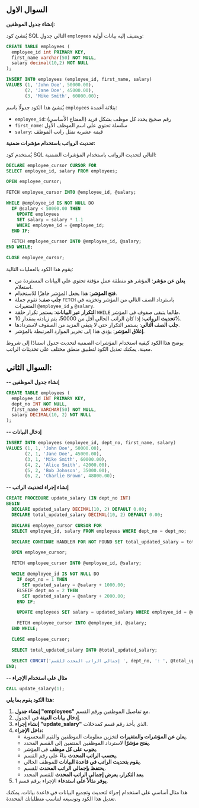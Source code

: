 ## السوال الاول

**إنشاء جدول الموظفين:**

يُنشئ كود SQL التالي جدول `employees` ويضيف إليه بيانات أولية:

```sql
CREATE TABLE employees (
  employee_id int PRIMARY KEY,
  first_name varchar(50) NOT NULL,
  salary decimal(10,2) NOT NULL
);

INSERT INTO employees (employee_id, first_name, salary)
VALUES (1, 'John Doe', 50000.00),
       (2, 'Jane Doe', 45000.00),
       (3, 'Mike Smith', 60000.00);
```

يُنشئ هذا الكود جدولًا باسم `employees` بثلاثة أعمدة:

* `employee_id`: رقم صحيح يحدد كل موظف بشكل فريد (المفتاح الأساسي)
* `first_name`: سلسلة تحتوي على اسم الموظف الأول
* `salary`: قيمة عشرية تمثل راتب الموظف

**تحديث الرواتب باستخدام مؤشرات ضمنية:**

يُستخدم كود SQL التالي لتحديث الرواتب باستخدام المؤشرات الضمنية:

```sql
DECLARE employee_cursor CURSOR FOR
SELECT employee_id, salary FROM employees;

OPEN employee_cursor;

FETCH employee_cursor INTO @employee_id, @salary;

WHILE @employee_id IS NOT NULL DO
  IF @salary < 50000.00 THEN
    UPDATE employees
    SET salary = salary * 1.1
    WHERE employee_id = @employee_id;
  END IF;

  FETCH employee_cursor INTO @employee_id, @salary;
END WHILE;

CLOSE employee_cursor;
```

يقوم هذا الكود بالعمليات التالية:

* **يعلن عن مؤشر**: المؤشر هو منطقة عمل مؤقتة تحتوي على البيانات المستردة من استعلام.
* **فتح المؤشر**: هذا يجعل المؤشر جاهزًا للاستخدام.
* **جلب صف**: تقوم جملة `FETCH` باسترداد الصف التالي من المؤشر وتخزينه في المتغيرات `@employee_id` و `@salary`.
* **التكرار عبر البيانات**: يستمر تكرار حلقة `WHILE` طالما يتبقى صفوف في المؤشر.
* **تحديث الرواتب**: إذا كان الراتب الحالي أقل من 50000، يتم زيادته بمقدار 10%.
* **جلب الصف التالي**: يستمر التكرار حتى لا يتبقى المزيد من الصفوف لاستردادها.
* **إغلاق المؤشر**: يؤدي هذا إلى تحرير الموارد المرتبطة بالمؤشر.

يوضح هذا الكود كيفية استخدام المؤشرات الضمنية لتحديث جدول استنادًا إلى شروط معينة. يمكنك تعديل الكود لتطبيق منطق مختلف على تحديثات الراتب.




## السوال الثاني:

**-- إنشاء جدول الموظفين**

```sql
CREATE TABLE employees (
  employee_id INT PRIMARY KEY,
  dept_no INT NOT NULL,
  first_name VARCHAR(50) NOT NULL,
  salary DECIMAL(10, 2) NOT NULL
);
```

**-- إدخال البيانات**

```sql
INSERT INTO employees (employee_id, dept_no, first_name, salary)
VALUES (1, 1, 'John Doe', 50000.00),
       (2, 1, 'Jane Doe', 45000.00),
       (3, 1, 'Mike Smith', 60000.00),
       (4, 2, 'Alice Smith', 42000.00),
       (5, 2, 'Bob Johnson', 35000.00),
       (6, 2, 'Charlie Brown', 48000.00);
```

**-- إنشاء إجراء لتحديث الراتب**

```sql
CREATE PROCEDURE update_salary (IN dept_no INT)
BEGIN
  DECLARE updated_salary DECIMAL(10, 2) DEFAULT 0.00;
  DECLARE total_updated_salary DECIMAL(10, 2) DEFAULT 0.00;

  DECLARE employee_cursor CURSOR FOR
  SELECT employee_id, salary FROM employees WHERE dept_no = dept_no;

  DECLARE CONTINUE HANDLER FOR NOT FOUND SET total_updated_salary = total_updated_salary + updated_salary;

  OPEN employee_cursor;

  FETCH employee_cursor INTO @employee_id, @salary;

  WHILE @employee_id IS NOT NULL DO
    IF dept_no = 1 THEN
      SET updated_salary = @salary + 1000.00;
    ELSEIF dept_no = 2 THEN
      SET updated_salary = @salary + 2000.00;
    END IF;

    UPDATE employees SET salary = updated_salary WHERE employee_id = @employee_id;

    FETCH employee_cursor INTO @employee_id, @salary;
  END WHILE;

  CLOSE employee_cursor;

  SELECT total_updated_salary INTO @total_updated_salary;

  SELECT CONCAT('إجمالي الراتب المحدث للقسم ', dept_no, ': ', @total_updated_salary) AS message;
END;
```

**-- مثال على استخدام الإجراء**

```sql
CALL update_salary(1);
```

**هذا الكود يقوم بما يلي:**

1. **إنشاء جدول "employees"** مع تفاصيل الموظفين ورقم القسم.
2. **إدخال بيانات العينة** في الجدول.
3. **إنشاء إجراء "update_salary"** الذي يأخذ رقم قسم كمدخلات.
4. **داخل الإجراء:**
    * **يعلن عن المؤشرات والمتغيرات** لتخزين معلومات الموظفين والقيم المحسوبة.
    * **يفتح مؤشرًا** لاسترداد الموظفين المنتمين إلى القسم المحدد.
    * **يجوب على كل موظف** في المؤشر.
    * **يحسب الراتب المحدث** بناءً على رقم القسم.
    * **يقوم بتحديث الراتب في قاعدة البيانات** للموظف الحالي.
    * **يحتفظ بإجمالي الراتب المحدث** للقسم.
    * **بعد التكرار، يعرض إجمالي الراتب المحدث** للقسم المحدد.
5. **يوفر مثالاً على استدعاء** الإجراء برقم قسم 1.

هذا مثال أساسي على استخدام إجراء لتحديث وتجميع البيانات في قاعدة بيانات. يمكنك تعديل هذا الكود وتوسيعه لتناسب متطلباتك المحددة.
